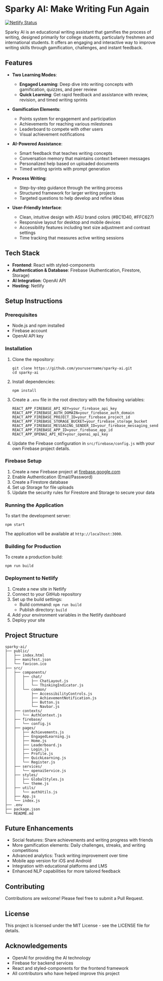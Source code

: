 # Sparky AI: Make Writing Fun Again
[![Netlify Status](https://api.netlify.com/api/v1/badges/5e626def-9390-4c02-8085-2858b9ea051d/deploy-status)](https://app.netlify.com/sites/sparkifyai/deploys)

Sparky AI is an educational writing assistant that gamifies the process of writing, designed primarily for college students, particularly freshmen and international students. It offers an engaging and interactive way to improve writing skills through gamification, challenges, and instant feedback.

## Features

- **Two Learning Modes**:
  - **Engaged Learning**: Deep dive into writing concepts with gamification, quizzes, and peer review
  - **Quick Learning**: Get rapid feedback and assistance with review, revision, and timed writing sprints

- **Gamification Elements**:
  - Points system for engagement and participation
  - Achievements for reaching various milestones
  - Leaderboard to compete with other users
  - Visual achievement notifications

- **AI-Powered Assistance**:
  - Smart feedback that teaches writing concepts
  - Conversation memory that maintains context between messages
  - Personalized help based on uploaded documents
  - Timed writing sprints with prompt generation

- **Process Writing**:
  - Step-by-step guidance through the writing process
  - Structured framework for larger writing projects
  - Targeted questions to help develop and refine ideas

- **User-Friendly Interface**:
  - Clean, intuitive design with ASU brand colors (#8C1D40, #FFC627)
  - Responsive layout for desktop and mobile devices
  - Accessibility features including text size adjustment and contrast settings
  - Time tracking that measures active writing sessions

## Tech Stack

- **Frontend**: React with styled-components
- **Authentication & Database**: Firebase (Authentication, Firestore, Storage)
- **AI Integration**: OpenAI API
- **Hosting**: Netlify

## Setup Instructions

### Prerequisites

- Node.js and npm installed
- Firebase account
- OpenAI API key

### Installation

1. Clone the repository:
   ```
   git clone https://github.com/yourusername/sparky-ai.git
   cd sparky-ai
   ```

2. Install dependencies:
   ```
   npm install
   ```

3. Create a `.env` file in the root directory with the following variables:
   ```
   REACT_APP_FIREBASE_API_KEY=your_firebase_api_key
   REACT_APP_FIREBASE_AUTH_DOMAIN=your_firebase_auth_domain
   REACT_APP_FIREBASE_PROJECT_ID=your_firebase_project_id
   REACT_APP_FIREBASE_STORAGE_BUCKET=your_firebase_storage_bucket
   REACT_APP_FIREBASE_MESSAGING_SENDER_ID=your_firebase_messaging_sender_id
   REACT_APP_FIREBASE_APP_ID=your_firebase_app_id
   REACT_APP_OPENAI_API_KEY=your_openai_api_key
   ```

4. Update the Firebase configuration in `src/firebase/config.js` with your own Firebase project details.

### Firebase Setup

1. Create a new Firebase project at [firebase.google.com](https://firebase.google.com/)
2. Enable Authentication (Email/Password)
3. Create a Firestore database
4. Set up Storage for file uploads
5. Update the security rules for Firestore and Storage to secure your data

### Running the Application

To start the development server:

```
npm start
```

The application will be available at `http://localhost:3000`.

### Building for Production

To create a production build:

```
npm run build
```

### Deployment to Netlify

1. Create a new site in Netlify
2. Connect to your GitHub repository
3. Set up the build settings:
   - Build command: `npm run build`
   - Publish directory: `build`
4. Add your environment variables in the Netlify dashboard
5. Deploy your site

## Project Structure

```
sparky-ai/
├── public/
│   ├── index.html
│   ├── manifest.json
│   └── favicon.ico
├── src/
│   ├── components/
│   │   ├── chat/
│   │   │   ├── ChatLayout.js
│   │   │   └── ThinkingIndicator.js
│   │   └── common/
│   │       ├── AccessibilityControls.js
│   │       ├── AchievementNotification.js
│   │       ├── Button.js
│   │       └── Navbar.js
│   ├── contexts/
│   │   └── AuthContext.js
│   ├── firebase/
│   │   └── config.js
│   ├── pages/
│   │   ├── Achievements.js
│   │   ├── EngagedLearning.js
│   │   ├── Home.js
│   │   ├── Leaderboard.js
│   │   ├── Login.js
│   │   ├── Profile.js
│   │   ├── QuickLearning.js
│   │   └── Register.js
│   ├── services/
│   │   └── openaiService.js
│   ├── styles/
│   │   ├── GlobalStyles.js
│   │   └── theme.js
│   ├── utils/
│   │   └── authUtils.js
│   ├── App.js
│   └── index.js
├── .env
├── package.json
└── README.md
```

## Future Enhancements

- Social features: Share achievements and writing progress with friends
- More gamification elements: Daily challenges, streaks, and writing competitions
- Advanced analytics: Track writing improvement over time
- Mobile app version for iOS and Android
- Integration with educational platforms and LMS
- Enhanced NLP capabilities for more tailored feedback

## Contributing

Contributions are welcome! Please feel free to submit a Pull Request.

## License

This project is licensed under the MIT License - see the LICENSE file for details.

## Acknowledgements

- OpenAI for providing the AI technology
- Firebase for backend services
- React and styled-components for the frontend framework
- All contributors who have helped improve this project
